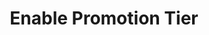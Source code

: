 ---
title: Enable Promotion Tier
type: endpoint
category: 639ba2628407100061f5faac
slug: enable-promotion-tier
parentDoc: 639ba2658407100061f5fab0
hidden: false
order: 8
---